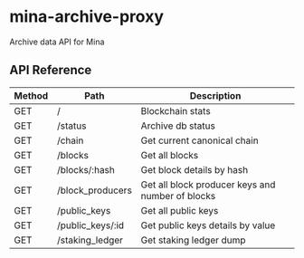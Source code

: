 # mina-archive-proxy

Archive data API for Mina

## API Reference

| Method | Path             | Description
|--------|------------------|---------------------------------------------------
| GET    | /                | Blockchain stats
| GET    | /status          | Archive db status
| GET    | /chain           | Get current canonical chain
| GET    | /blocks          | Get all blocks
| GET    | /blocks/:hash    | Get block details by hash
| GET    | /block_producers | Get all block producer keys and number of blocks
| GET    | /public_keys     | Get all public keys
| GET    | /public_keys/:id | Get public keys details by value
| GET    | /staking_ledger  | Get staking ledger dump